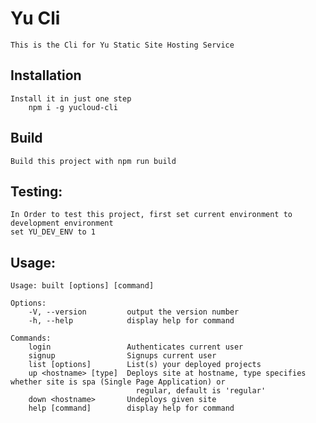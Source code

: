 # Yu Cli 
    This is the Cli for Yu Static Site Hosting Service

## Installation
    Install it in just one step 
        npm i -g yucloud-cli
## Build 
    Build this project with npm run build

## Testing: 
    In Order to test this project, first set current environment to development environment
    set YU_DEV_ENV to 1

## Usage: 
    Usage: built [options] [command]

    Options:
        -V, --version         output the version number
        -h, --help            display help for command

    Commands:
        login                 Authenticates current user
        signup                Signups current user
        list [options]        List(s) your deployed projects
        up <hostname> [type]  Deploys site at hostname, type specifies whether site is spa (Single Page Application) or
                                regular, default is 'regular'
        down <hostname>       Undeploys given site
        help [command]        display help for command
            

